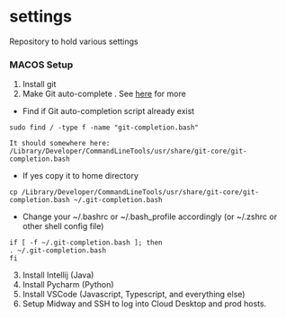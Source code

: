 # settings
Repository to hold various settings




### MACOS Setup

1. Install git
2. Make Git auto-complete . See [here](https://medium.com/@dilankam/enable-auto-completion-of-git-commands-on-mac-os-mojave-10-14-2d692c100bc) for more
  - Find if Git auto-completion script already exist
  ```
  sudo find / -type f -name "git-completion.bash"
  
  It should somewhere here: /Library/Developer/CommandLineTools/usr/share/git-core/git-completion.bash
  ```
  - If yes copy it to home directory
  ```
  cp /Library/Developer/CommandLineTools/usr/share/git-core/git-completion.bash ~/.git-completion.bash
  ```
  - Change your ~/.bashrc or ~/.bash_profile accordingly (or ~/.zshrc or other shell config file)
  ```
  if [ -f ~/.git-completion.bash ]; then
  . ~/.git-completion.bash
  fi
  ```
 
 3. Install Intellij (Java)
 4. Install Pycharm (Python)
 5. Install VSCode (Javascript, Typescript, and everything else)
 6. Setup Midway and SSH to log into Cloud Desktop and prod hosts.
